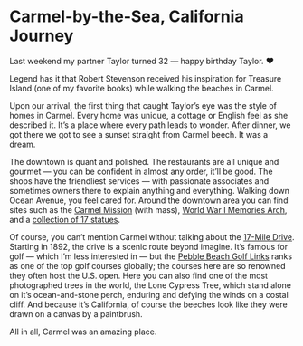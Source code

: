 # Carmel-by-the-Sea, California Journey

Last weekend my partner Taylor turned 32 — happy birthday Taylor. ❤️

Legend has it that Robert Stevenson received his inspiration for Treasure Island (one of my favorite books) while walking the beaches in Carmel.

Upon our arrival, the first thing that caught Taylor’s eye was the style of homes in Carmel. Every home was unique, a cottage or English feel as she described it. It’s a place where every path leads to wonder. After dinner, we got there we got to see a sunset straight from Carmel beech. It was a dream. 

The downtown is quant and polished. The restaurants are all unique and gourmet — you can be confident in almost any order, it’ll be good. The shops have the friendliest services — with passionate associates and sometimes owners there to explain anything and everything. Walking down Ocean Avenue, you feel cared for. Around the downtown area you can find sites such as the [Carmel Mission](https://carmelmission.org) (with mass), [World War I Memories Arch](https://en.wikipedia.org/wiki/Carmel-by-the-Sea_World_War_I_Memorial_Arch), and a [collection of 17 statues](https://carmelartsanddesign.com/public-art-sculptures/).

Of course, you can’t mention Carmel without talking about the [17-Mile Drive](https://en.m.wikipedia.org/wiki/17-Mile_Drive). Starting in 1892, the drive is a scenic route beyond imagine. It’s famous for golf — which I’m less interested in — but the [Pebble Beach Golf Links](https://www.pebblebeach.com/golf/pebble-beach-golf-links/) ranks as one of the top golf courses globally; the courses here are so renowned they often host the U.S. open. Here you can also find one of the most photographed trees in the world, the Lone Cypress Tree, which stand alone on it’s ocean-and-stone perch, enduring and defying the winds on a costal cliff. And because it’s California, of course the beeches look like they were drawn on a canvas by a paintbrush.

All in all, Carmel was an amazing place.
